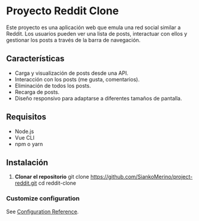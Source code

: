 # Proyecto Reddit Clone

Este proyecto es una aplicación web que emula una red social similar a Reddit. Los usuarios pueden ver una lista de posts, interactuar con ellos y gestionar los posts a través de la barra de navegación.

## Características

- Carga y visualización de posts desde una API.
- Interacción con los posts (me gusta, comentarios).
- Eliminación de todos los posts.
- Recarga de posts.
- Diseño responsivo para adaptarse a diferentes tamaños de pantalla.

## Requisitos

- Node.js
- Vue CLI
- npm o yarn

## Instalación

1. **Clonar el repositorio**
   git clone https://github.com/SiankoMerino/project-reddit.git
   cd reddit-clone

### Customize configuration
See [Configuration Reference](https://cli.vuejs.org/config/).
